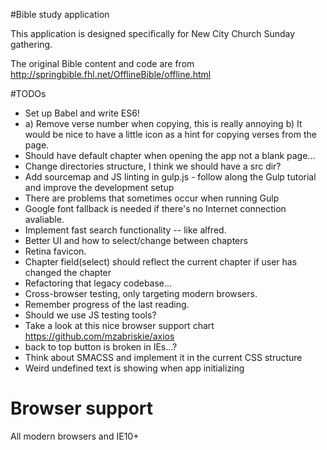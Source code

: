 #Bible study application

This application is designed specifically for New City Church Sunday gathering.

The original Bible content and code are from http://springbible.fhl.net/OfflineBible/offline.html

#TODOs
- Set up Babel and write ES6!
- a) Remove verse number when copying, this is really annoying b) It would be nice to have a little icon as a hint for copying verses from the page.
- Should have default chapter when opening the app not a blank page...
- Change directories structure, I think we should have a src dir?
- Add sourcemap and JS linting in gulp.js - follow along the Gulp tutorial and improve the development setup
- There are problems that sometimes occur when running Gulp
- Google font fallback is needed if there's no Internet connection avaliable.
- Implement fast search functionality -- like alfred.
- Better UI and how to select/change between chapters
- Retina favicon.
- Chapter field(select) should reflect the current chapter if user has changed the chapter
- Refactoring that legacy codebase...
- Cross-browser testing, only targeting modern browsers.
- Remember progress of the last reading.
- Should we use JS testing tools?
- Take a look at this nice browser support chart https://github.com/mzabriskie/axios
- back to top button is broken in IEs...?
- Think about SMACSS and implement it in the current CSS structure
- Weird undefined text is showing when app initializing

# Browser support
All modern browsers and IE10+
